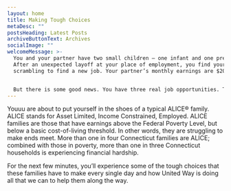 ```yaml
---
layout: home
title: Making Tough Choices
metaDesc: ""
postsHeading: Latest Posts
archiveButtonText: Archives
socialImage: ""
welcomeMessage: >-
  You and your partner have two small children — one infant and one preschooler.
  After an unexpected layoff at your place of employment, you find yourself
  scrambling to find a new job. Your partner’s monthly earnings are $2000.


  But there is some good news. You have three real job opportunities. The interviews went well, so you have good reason to be optimistic.
---
```

Youuu are about to put yourself in the shoes of a typical ALICE® family. ALICE stands for Asset Limited, Income Constrained, Employed. ALICE families are those that have earnings above the Federal Poverty Level, but below a basic cost-of-living threshold. In other words, they are struggling to make ends meet. More than one in four Connecticut families are ALICE; combined with those in poverty, more than one in three Connecticut households is experiencing financial hardship.

For the next few minutes, you’ll experience some of the tough choices that these families have to make every single day and how United Way is doing all that we can to help them along the way.
